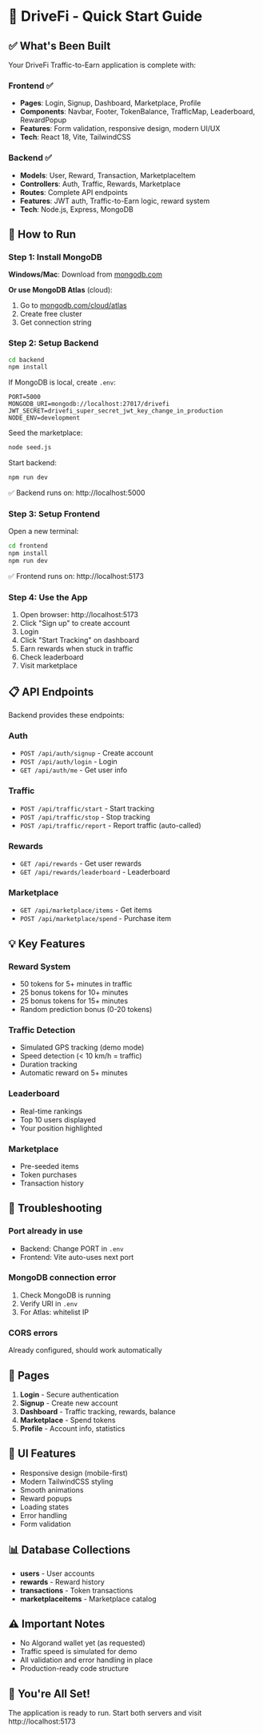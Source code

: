 # 🚀 DriveFi - Quick Start Guide

## ✅ What's Been Built

Your DriveFi Traffic-to-Earn application is complete with:

### Frontend ✅
- **Pages**: Login, Signup, Dashboard, Marketplace, Profile
- **Components**: Navbar, Footer, TokenBalance, TrafficMap, Leaderboard, RewardPopup
- **Features**: Form validation, responsive design, modern UI/UX
- **Tech**: React 18, Vite, TailwindCSS

### Backend ✅
- **Models**: User, Reward, Transaction, MarketplaceItem
- **Controllers**: Auth, Traffic, Rewards, Marketplace
- **Routes**: Complete API endpoints
- **Features**: JWT auth, Traffic-to-Earn logic, reward system
- **Tech**: Node.js, Express, MongoDB

## 🎯 How to Run

### Step 1: Install MongoDB

**Windows/Mac**: Download from [mongodb.com](https://www.mongodb.com/try/download/community)

**Or use MongoDB Atlas** (cloud):
1. Go to [mongodb.com/cloud/atlas](https://www.mongodb.com/cloud/atlas)
2. Create free cluster
3. Get connection string

### Step 2: Setup Backend

```bash
cd backend
npm install
```

If MongoDB is local, create `.env`:
```env
PORT=5000
MONGODB_URI=mongodb://localhost:27017/drivefi
JWT_SECRET=drivefi_super_secret_jwt_key_change_in_production
NODE_ENV=development
```

Seed the marketplace:
```bash
node seed.js
```

Start backend:
```bash
npm run dev
```
✅ Backend runs on: http://localhost:5000

### Step 3: Setup Frontend

Open a new terminal:
```bash
cd frontend
npm install
npm run dev
```
✅ Frontend runs on: http://localhost:5173

### Step 4: Use the App

1. Open browser: http://localhost:5173
2. Click "Sign up" to create account
3. Login
4. Click "Start Tracking" on dashboard
5. Earn rewards when stuck in traffic
6. Check leaderboard
7. Visit marketplace

## 📋 API Endpoints

Backend provides these endpoints:

### Auth
- `POST /api/auth/signup` - Create account
- `POST /api/auth/login` - Login
- `GET /api/auth/me` - Get user info

### Traffic
- `POST /api/traffic/start` - Start tracking
- `POST /api/traffic/stop` - Stop tracking  
- `POST /api/traffic/report` - Report traffic (auto-called)

### Rewards
- `GET /api/rewards` - Get user rewards
- `GET /api/rewards/leaderboard` - Leaderboard

### Marketplace
- `GET /api/marketplace/items` - Get items
- `POST /api/marketplace/spend` - Purchase item

## 💡 Key Features

### Reward System
- 50 tokens for 5+ minutes in traffic
- 25 bonus tokens for 10+ minutes
- 25 bonus tokens for 15+ minutes
- Random prediction bonus (0-20 tokens)

### Traffic Detection
- Simulated GPS tracking (demo mode)
- Speed detection (< 10 km/h = traffic)
- Duration tracking
- Automatic reward on 5+ minutes

### Leaderboard
- Real-time rankings
- Top 10 users displayed
- Your position highlighted

### Marketplace
- Pre-seeded items
- Token purchases
- Transaction history

## 🔧 Troubleshooting

### Port already in use
- Backend: Change PORT in `.env`
- Frontend: Vite auto-uses next port

### MongoDB connection error
1. Check MongoDB is running
2. Verify URI in `.env`
3. For Atlas: whitelist IP

### CORS errors
Already configured, should work automatically

## 📱 Pages

1. **Login** - Secure authentication
2. **Signup** - Create new account  
3. **Dashboard** - Traffic tracking, rewards, balance
4. **Marketplace** - Spend tokens
5. **Profile** - Account info, statistics

## 🎨 UI Features

- Responsive design (mobile-first)
- Modern TailwindCSS styling
- Smooth animations
- Reward popups
- Loading states
- Error handling
- Form validation

## 📊 Database Collections

- **users** - User accounts
- **rewards** - Reward history
- **transactions** - Token transactions
- **marketplaceitems** - Marketplace catalog

## ⚠️ Important Notes

- No Algorand wallet yet (as requested)
- Traffic speed is simulated for demo
- All validation and error handling in place
- Production-ready code structure

## 🎉 You're All Set!

The application is ready to run. Start both servers and visit http://localhost:5173

